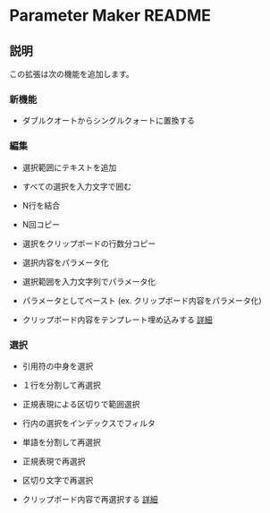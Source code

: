 # Parameter Maker README

## 説明

この拡張は次の機能を追加します。

### 新機能

* ダブルクオートからシングルクォートに置換する

### 編集

* 選択範囲にテキストを追加
* すべての選択を入力文字で囲む
* N行を結合
* N回コピー
* 選択をクリップボードの行数分コピー

* 選択内容をパラメータ化
* 選択範囲を入力文字列でパラメータ化
* パラメータとしてペースト (ex. クリップボード内容をパラメータ化)

* クリップボード内容をテンプレート埋め込みする
[詳細](FUNCTION.ja.md#クリップボード内容をテンプレート埋め込み)

### 選択
* 引用符の中身を選択
* １行を分割して再選択
* 正規表現による区切りで範囲選択
* 行内の選択をインデックスでフィルタ

* 単語を分割して再選択
* 正規表現で再選択
* 区切り文字で再選択

* クリップボード内容で再選択する
[詳細](FUNCTION.ja.md#クリップボード内容で再選択)

